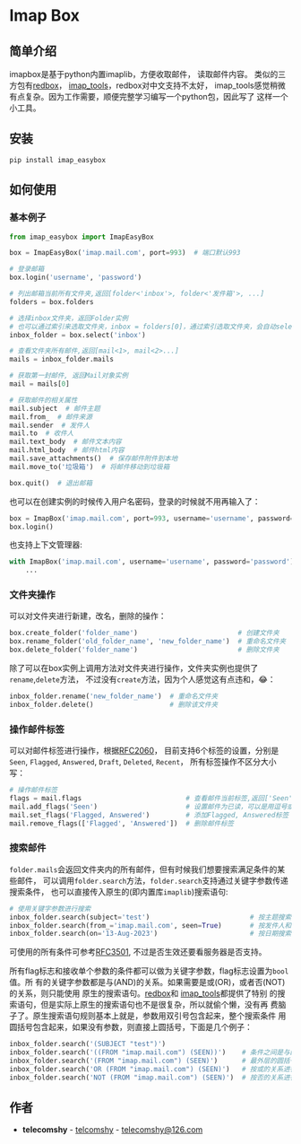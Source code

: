 # Imap Box

## 简单介绍
imapbox是基于python内置imaplib，方便收取邮件，
读取邮件内容。 类似的三方包有[redbox](https://github.com/Miksus/red-box)，
[imap_tools](https://github.com/ikvk/imap_tools)，redbox对中文支持不太好，
imap_tools感觉稍微有点复杂。因为工作需要，顺便完整学习编写一个python包，因此写了
这样一个小工具。

## 安装

```shell
pip install imap_easybox
```

## 如何使用

### 基本例子

```python
from imap_easybox import ImapEasyBox

box = ImapEasyBox('imap.mail.com', port=993)  # 端口默认993

# 登录邮箱
box.login('username', 'password')

# 列出邮箱当前所有文件夹,返回[folder<'inbox'>, folder<'发件箱'>, ...]
folders = box.folders

# 选择inbox文件夹，返回Folder实例
# 也可以通过索引来选取文件夹，inbox = folders[0]，通过索引选取文件夹，会自动select到该文件夹
inbox_folder = box.select('inbox')

# 查看文件夹所有邮件,返回[mail<1>, mail<2>...]
mails = inbox_folder.mails

# 获取第一封邮件, 返回Mail对象实例
mail = mails[0]

# 获取邮件的相关属性
mail.subject  # 邮件主题
mail.from_  # 邮件来源
mail.sender  # 发件人
mail.to  # 收件人
mail.text_body  # 邮件文本内容
mail.html_body  # 邮件html内容
mail.save_attachments()  # 保存邮件附件到本地
mail.move_to('垃圾箱')  # 将邮件移动到垃圾箱

box.quit()  # 退出邮箱
```
也可以在创建实例的时候传入用户名密码，登录的时候就不用再输入了：
```python
box = ImapBox('imap.mail.com', port=993, username='username', password='password')
box.login()
```
也支持上下文管理器:
```python
with ImapBox('imap.mail.com', username='username', password='password') as box:
    ...
```

### 文件夹操作

可以对文件夹进行新建，改名，删除的操作：
```python
box.create_folder('folder_name')                         # 创建文件夹
box.rename_folder('old_folder_name', 'new_folder_name')  # 重命名文件夹
box.delete_folder('folder_name')                         # 删除文件夹
```
除了可以在box实例上调用方法对文件夹进行操作，文件夹实例也提供了`rename`,`delete`方法，
不过没有`create`方法，因为个人感觉这有点违和，😂：
```python
inbox_folder.rename('new_folder_name')  # 重命名文件夹
inbox_folder.delete()                   # 删除该文件夹
```

### 操作邮件标签

可以对邮件标签进行操作，根据[RFC2060](https://datatracker.ietf.org/doc/html/rfc2060.html#section-6.4.4)，
目前支持6个标签的设置，分别是`Seen`, `Flagged`, `Answered`, `Draft`, `Deleted`, `Recent`，
所有标签操作不区分大小写：
```python
# 操作邮件标签
flags = mail.flags                          # 查看邮件当前标签,返回['Seen', 'Flagged', 'Answered', 'Draft', 'Deleted']
mail.add_flags('Seen')                      # 设置邮件为已读，可以是用逗号或者空格分隔的多个标签组成的字符串，也可以是列表
mail.set_flags('Flagged, Answered')         # 添加Flagged, Answered标签
mail.remove_flags(['Flagged', 'Answered'])  # 删除邮件标签
```

### 搜索邮件

`folder.mails`会返回文件夹内的所有邮件，但有时候我们想要搜索满足条件的某些邮件，
可以调用`folder.search`方法，`folder.search`支持通过关键字参数传递搜索条件，
也可以直接传入原生的(即内置库`imaplib`)搜索语句:
```python
# 使用关键字参数进行搜索
inbox_folder.search(subject='test')                         # 按主题搜索
inbox_folder.search(from_='imap.mail.com', seen=True)       # 按发件人和邮件标志搜索，from条件比较特殊，因为和python关键字冲突，所以后面要加一个下划线
inbox_folder.search(on='13-Aug-2023')                       # 按日期搜索，注意日期需要按照%d-%b-%Y的格式
```
可使用的所有条件可参考[RFC3501](https://www.rfc-editor.org/rfc/rfc3501#section-6.4.4),
不过是否生效还要看服务器是否支持。

所有flag标志和接收单个参数的条件都可以做为关键字参数，flag标志设置为`bool`值。所
有的关键字参数都是与(AND)的关系。如果需要是或(OR)，或者否(NOT)的关系，则只能使用
原生的搜索语句。[redbox](https://github.com/Miksus/red-box)和
[imap_tools](https://github.com/ikvk/imap_tools)都提供了特别
的搜索语句，但是实际上原生的搜索语句也不是很复杂，所以就偷个懒，没有再
费脑子了。原生搜索语句规则基本上就是，参数用双引号包含起来，整个搜索条件
用圆括号包含起来，如果没有参数，则直接上圆括号，下面是几个例子：
```python
inbox_folder.search('(SUBJECT "test")')
inbox_folder.search('((FROM "imap.mail.com") (SEEN))')    # 条件之间是与的关系
inbox_folder.search('(FROM "imap.mail.com") (SEEN)')      # 最外层的圆括号可要可不要
inbox_folder.search('OR (FROM "imap.mail.com") (SEEN)')   # 按或的关系进行搜索
inbox_folder.search('NOT (FROM "imap.mail.com") (SEEN)')  # 按否的关系进行搜索
```

## 作者

* **telecomshy** - [telcomshy](https://github.com/telecomshy) - telecomshy@126.com